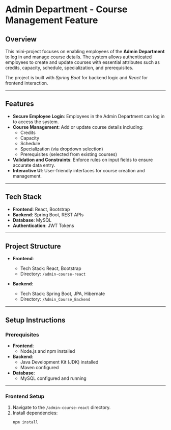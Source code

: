 # Admin Department - Course Management Feature

## Overview
This mini-project focuses on enabling employees of the **Admin Department** to log in and manage course details. The system allows authenticated employees to create and update courses with essential attributes such as credits, capacity, schedule, specialization, and prerequisites.

The project is built with *Spring Boot* for backend logic and *React* for frontend interaction.

---

## Features
- **Secure Employee Login**: Employees in the Admin Department can log in to access the system.
- **Course Management**: Add or update course details including:
  - Credits
  - Capacity
  - Schedule
  - Specialization (via dropdown selection)
  - Prerequisites (selected from existing courses)
- **Validation and Constraints**: Enforce rules on input fields to ensure accurate data entry.
- **Interactive UI**: User-friendly interfaces for course creation and management.

---

## Tech Stack
- **Frontend**: React, Bootstrap
- **Backend**: Spring Boot, REST APIs
- **Database**: MySQL
- **Authentication**: JWT Tokens

---

## Project Structure
- **Frontend**:  
  - Tech Stack: React, Bootstrap  
  - Directory: `/admin-course-react`  

- **Backend**:  
  - Tech Stack: Spring Boot, JPA, Hibernate  
  - Directory: `/Admin_Course_Backend`  

---

## Setup Instructions

### Prerequisites
- **Frontend**:
  - Node.js and npm installed  
- **Backend**:
  - Java Development Kit (JDK) installed  
  - Maven configured  
- **Database**:
  - MySQL configured and running  

---

### Frontend Setup
1. Navigate to the `/admin-course-react` directory.  
2. Install dependencies:  
   ```bash
   npm install
